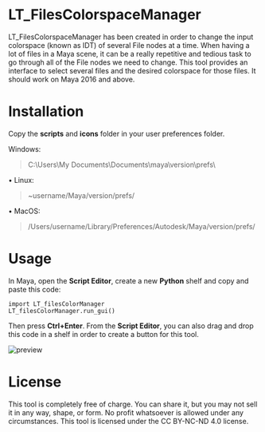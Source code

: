 # LT_FilesColorspaceManager

LT_FilesColorspaceManager has been created in order to change the input colorspace (known as IDT) of several File nodes at a time.
When having a lot of files in a Maya scene, it can be a really repetitive and tedious task to go through all of the File nodes we need to change.
This tool provides an interface to select several files and the desired colorspace for those files.
It should work on Maya 2016 and above.

# Installation
Copy the **scripts** and **icons** folder in your user preferences folder.

Windows:
>C:\Users\My Documents\Documents\maya\version\prefs\

• Linux:
>~username/Maya/version/prefs/

• MacOS:
>/Users/username/Library/Preferences/Autodesk/Maya/version/prefs/

# Usage
In Maya, open the **Script Editor**, create a new **Python** shelf and copy and paste this code:

    import LT_filesColorManager
    LT_filesColorManager.run_gui()

Then press **Ctrl+Enter**.
From the **Script Editor**, you can also drag and drop this code in a shelf in order to create a button for this tool.

![preview](https://user-images.githubusercontent.com/81519814/132184566-ab8f4021-4021-4c7e-9e6f-5f2a63b611cc.jpg)

# License
This tool is completely free of charge. You can share it, but you may not sell it in any way, shape, or form. No profit whatsoever is allowed under any circumstances.
This tool is licensed under the CC BY-NC-ND 4.0 license.
